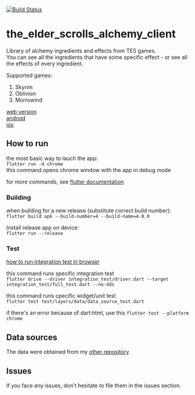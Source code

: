 <a href="https://github.com/gennadyterekhov/the_elder_scrolls_alchemy_client/actions">
    <img src="https://github.com/gennadyterekhov/the_elder_scrolls_alchemy_client/workflows/test-ci/badge.svg" alt="Build Status">
</a>

# the_elder_scrolls_alchemy_client

Library of alchemy ingredients and effects from TES games.  
You can see all the ingredients that have some specific effect - or see all the effects of every ingredient.  

Supported games:  
1. Skyrim
2. Oblivion
3. Morrowind


[web version](https://the-elder-scrolls-alchemy.website.yandexcloud.net/#/)  
[android](https://github.com/gennadyterekhov/the_elder_scrolls_alchemy_client/tree/main/public/android)  
[ios](https://github.com/gennadyterekhov/the_elder_scrolls_alchemy_client/tree/main/public/ios)  

## How to run

the most basic way to lauch the app:  
`flutter run -d chrome`  
this command opens chrome window with the app in debug mode  

for more commands, see [flutter documentation](https://docs.flutter.dev/get-started/test-drive?tab=terminal)  

### Building

when building for a new release (substitute correct build number):  
`flutter build apk --build-number=4 --build-name=4.0.0`
  

Install release app on device:  
`flutter run --release`

### Test  

[how to run integration test in browser](https://docs.flutter.dev/testing/integration-tests#running-in-a-browser)

this command runs specific integration test  
`flutter drive --driver integration_test/driver.dart --target integration_test/full_test.dart --no-dds`  

this command runs cpecific widget/unit test  
`flutter test test/layers/data/data_source_test.dart`  

if there's an error because of dart:html, use this
`flutter test --platform chrome`

 
## Data sources 

The data were obtained from my [other repository](https://github.com/gennadyterekhov/skyrim_alchemy)  

## Issues

If you face any issues, don't hesitate to file them in the issues section.  